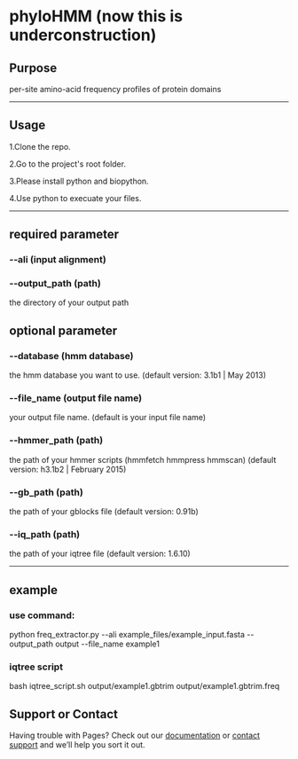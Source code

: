 # phyloHMM (now this is underconstruction)


## Purpose

per-site amino-acid frequency profiles of protein domains

***
## Usage
1.Clone the repo.

2.Go to the project's root folder.

3.Please install python and biopython.

4.Use python to execuate your files.
***
## required parameter
### --ali (input alignment) 

### --output_path (path)  
the directory of your output path

## optional parameter
### --database (hmm database)   
the hmm database you want to use. (default version: 3.1b1 | May 2013)


### --file_name (output file name)  
your output file name. (default is your input file name)

### --hmmer_path (path)
  the path of your hmmer scripts (hmmfetch hmmpress hmmscan)  (default version: h3.1b2 | February 2015)

### --gb_path (path)
the path of your gblocks file (default version: 0.91b)
### --iq_path (path)
the path of your iqtree file (default version: 1.6.10)
***
## example 
### use command:
python freq_extractor.py --ali example_files/example_input.fasta --output_path output --file_name example1

### iqtree script
bash iqtree_script.sh output/example1.gbtrim output/example1.gbtrim.freq
## Support or Contact

Having trouble with Pages? Check out our [documentation](https://help.github.com/categories/github-pages-basics/) or [contact support](https://github.com/contact) and we’ll help you sort it out.
